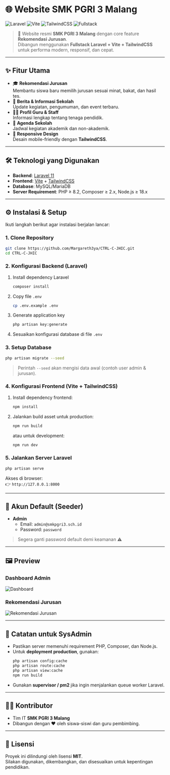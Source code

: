 # 🌐 Website SMK PGRI 3 Malang

![Laravel](https://img.shields.io/badge/Laravel-11.x-ff2d20?logo=laravel&logoColor=white)
![Vite](https://img.shields.io/badge/Vite-frontend-646cff?logo=vite&logoColor=yellow)
![TailwindCSS](https://img.shields.io/badge/TailwindCSS-3.x-38b2ac?logo=tailwind-css&logoColor=white)
![Fullstack](https://img.shields.io/badge/Fullstack-yes-blue)

> 🚀 Website resmi **SMK PGRI 3 Malang** dengan core feature **Rekomendasi Jurusan**.  
> Dibangun menggunakan **Fullstack Laravel + Vite + TailwindCSS** untuk performa modern, responsif, dan cepat.

---

## ✨ Fitur Utama

- 🎓 **Rekomendasi Jurusan**  
  Membantu siswa baru memilih jurusan sesuai minat, bakat, dan hasil tes.
- 📰 **Berita & Informasi Sekolah**  
  Update kegiatan, pengumuman, dan event terbaru.
- 👨‍🏫 **Profil Guru & Staff**  
  Informasi lengkap tentang tenaga pendidik.
- 📅 **Agenda Sekolah**  
  Jadwal kegiatan akademik dan non-akademik.
- 📱 **Responsive Design**  
  Desain mobile-friendly dengan **TailwindCSS**.

---

## 🛠️ Teknologi yang Digunakan

- **Backend**: [Laravel 11](https://laravel.com/)  
- **Frontend**: [Vite](https://vitejs.dev/) + [TailwindCSS](https://tailwindcss.com/)  
- **Database**: MySQL/MariaDB  
- **Server Requirement**: PHP ≥ 8.2, Composer ≥ 2.x, Node.js ≥ 18.x  

---

## ⚙️ Instalasi & Setup

Ikuti langkah berikut agar instalasi berjalan lancar:

### 1. Clone Repository
```bash
git clone https://github.com/Margareth3ya/CTRL-C-JHIC.git
cd CTRL-C-JHIC
```

### 2. Konfigurasi Backend (Laravel)
1. Install dependency Laravel
   ```bash
   composer install
   ```
2. Copy file `.env`
   ```bash
   cp .env.example .env
   ```
3. Generate application key
   ```bash
   php artisan key:generate
   ```
4. Sesuaikan konfigurasi database di file `.env`
### 3. Setup Database
```bash
php artisan migrate --seed
```
> Perintah `--seed` akan mengisi data awal (contoh user admin & jurusan).

### 4. Konfigurasi Frontend (Vite + TailwindCSS)
1. Install dependency frontend:
   ```bash
   npm install
   ```
2. Jalankan build asset untuk production:
   ```bash
   npm run build
   ```
   atau untuk development:
   ```bash
   npm run dev
   ```

### 5. Jalankan Server Laravel
```bash
php artisan serve
```
Akses di browser:  
👉 `http://127.0.0.1:8000`

---

## 🔑 Akun Default (Seeder)

- **Admin**
  - Email: `admin@smkpgri3.sch.id`
  - Password: `password`

> Segera ganti password default demi keamanan ⚠️

---

## 🖼️ Preview

### Dashboard Admin
![Dashboard](https://dummyimage.com/800x400/38b2ac/fff&text=Dashboard+SMK+PGRI+3+Malang)

### Rekomendasi Jurusan
![Rekomendasi Jurusan](https://dummyimage.com/800x400/ff2d20/fff&text=Fitur+Rekomendasi+Jurusan)

---

## 📌 Catatan untuk SysAdmin

- Pastikan server memenuhi requirement PHP, Composer, dan Node.js.  
- Untuk **deployment production**, gunakan:
  ```bash
  php artisan config:cache
  php artisan route:cache
  php artisan view:cache
  npm run build
  ```
- Gunakan **supervisor / pm2** jika ingin menjalankan queue worker Laravel.

---

## 👨‍💻 Kontributor

- Tim IT **SMK PGRI 3 Malang**  
- Dibangun dengan ❤️ oleh siswa-siswi dan guru pembimbing.

---

## 📜 Lisensi
Proyek ini dilindungi oleh lisensi **MIT**.  
Silakan digunakan, dikembangkan, dan disesuaikan untuk kepentingan pendidikan.
